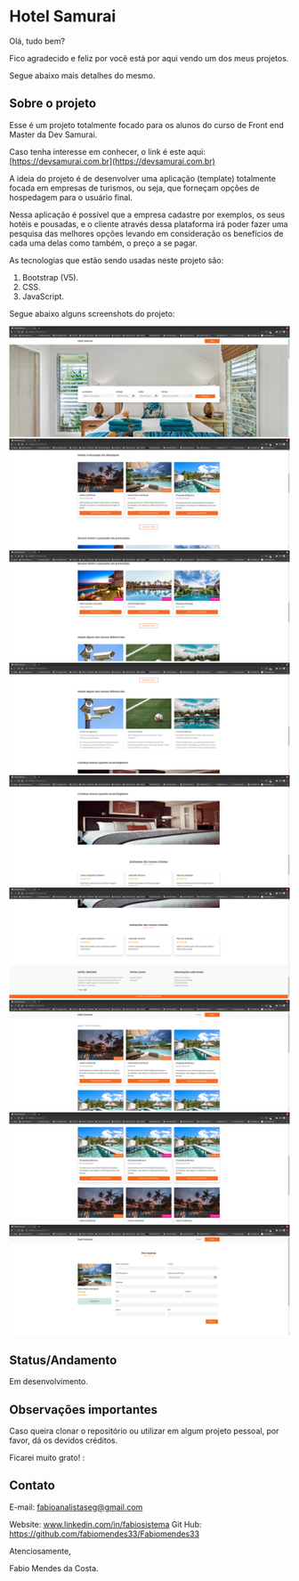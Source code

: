 # Hotel Samurai

Olá, tudo bem?

Fico agradecido e feliz por você está por aqui vendo um dos meus projetos.

Segue abaixo mais detalhes do mesmo.

## Sobre o projeto

Esse é um projeto totalmente focado para os alunos do curso de Front end Master da Dev Samurai.

Caso tenha interesse em conhecer, o link é este aqui: [https://devsamurai.com.br](https://devsamurai.com.br)

A ideia do projeto é de desenvolver uma aplicação (template) totalmente focada em empresas de turismos, ou seja, que forneçam opções de hospedagem para o usuário final.

Nessa aplicação é possível que a empresa cadastre por exemplos, os seus hotéis e pousadas, e o cliente através dessa plataforma irá poder fazer uma pesquisa das melhores opções levando em consideração os benefícios de cada uma delas como também, o preço a se pagar.

As tecnologias que estão sendo usadas neste projeto são:

1. Bootstrap (V5).
2. CSS.
3. JavaScript.

Segue abaixo alguns screenshots do projeto:

![Hotel Samurai](./assets/img/screenshots/home-01.png)
![Hotel Samurai](./assets/img/screenshots/home-02.png)
![Hotel Samurai](./assets/img/screenshots/home-03.png)
![Hotel Samurai](./assets/img/screenshots/home-04.png)
![Hotel Samurai](./assets/img/screenshots/home-05.png)
![Hotel Samurai](./assets/img/screenshots/home-06.png)
![Hotel Samurai](./assets/img/screenshots/all-01.png)
![Hotel Samurai](./assets/img/screenshots/all-02.png)
![Hotel Samurai](./assets/img/screenshots/available-01.png)


## Status/Andamento

Em desenvolvimento.

## Observações importantes

Caso queira clonar o repositório ou utilizar em algum projeto pessoal, por favor, dá os devidos créditos. 

Ficarei muito grato! :

## Contato

E-mail: fabioanalistaseg@gmail.com

Website: www.linkedin.com/in/fabiosistema
Git Hub: https://github.com/fabiomendes33/Fabiomendes33           

Atenciosamente,

Fabio Mendes da Costa.